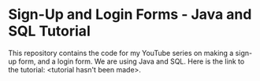 # Sign-Up and Login Forms - Java and SQL Tutorial

This repository contains the code for my YouTube series on making a sign-up form, and a login form.
We are using Java and SQL. Here is the link to the tutorial: <tutorial hasn't been made>.